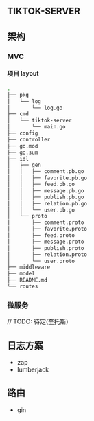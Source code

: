 ## TIKTOK-SERVER

## 架构
### MVC
#### 项目 layout
```bash
.
├── pkg
│   └── log
│       └── log.go
├── cmd
│   └── tiktok-server
│       └── main.go
├── config
├── controller
├── go.mod
├── go.sum
├── idl
│   ├── gen
│   │   ├── comment.pb.go
│   │   ├── favorite.pb.go
│   │   ├── feed.pb.go
│   │   ├── message.pb.go
│   │   ├── publish.pb.go
│   │   ├── relation.pb.go
│   │   └── user.pb.go
│   └── proto
│       ├── comment.proto
│       ├── favorite.proto
│       ├── feed.proto
│       ├── message.proto
│       ├── publish.proto
│       ├── relation.proto
│       └── user.proto
├── middleware
├── model
├── README.md
└── routes
```
### 微服务
// TODO: 待定(奎托斯)


## 日志方案
- zap
- lumberjack

## 路由
- gin